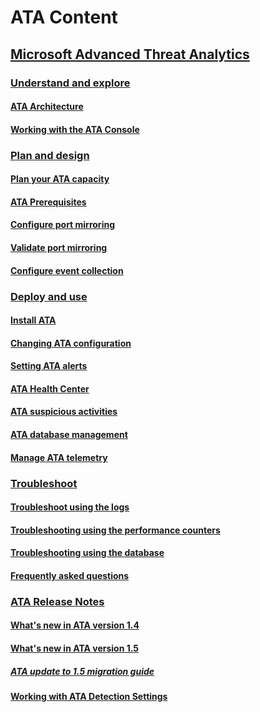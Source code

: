 # ATA Content
## [Microsoft Advanced Threat Analytics](Microsoft-Advanced-Threat-Analytics.md)
### [Understand and explore](ATA-understand-and-explore.md)
#### [ATA Architecture](ATA-Architecture.md)
#### [Working with the ATA Console](Working-with-the-ATA-Console.md)
### [Plan and design](ATA-plan-and-design.md)
#### [Plan your ATA capacity](ATA-Capacity-Planning.md)
#### [ATA Prerequisites](ATA-Prerequisites.md)
#### [Configure port mirroring](Configure-Port-Mirroring.md)
#### [Validate port mirroring](Validate-Port-Mirroring.md)
#### [Configure event collection](Configure-Event-Collection.md)
### [Deploy and use](ATA-Deployment-Guide.md)
#### [Install ATA](Install-ATA.md)
#### [Changing ATA configuration](Modifying-ATA-Configuration.md)
#### [Setting ATA alerts](Setting-ATA-Alerts.md)
#### [ATA Health Center](ATA-Health-Center.md)
#### [ATA suspicious activities](Working-with-Suspicious-Activities.md)
#### [ATA database management](ATA-Database-Management.md)
#### [Manage ATA telemetry](Manage-Telemetry-Settings.md)
### [Troubleshoot](ATA-Troubleshooting.md)
#### [Troubleshoot using the logs](Troubleshooting-ATA-using-the-ATA-logs.md)
#### [Troubleshooting using the performance counters](Troubleshooting-ATA-using-the-performance-counters.md)
#### [Troubleshooting using the database](Troubleshooting-ATA-using-the-ATA-database.md)
#### [Frequently asked questions](ATA-technical-FAQ.md)

### [ATA Release Notes](ATA-Release-Notes.md)
#### [What's new in ATA version 1.4](What-s-new-in-ATA-version-1.4.md)
#### [What's new in ATA version 1.5](What-s-new-in-ATA-version-1.5.md)
##### [ATA update to 1.5 migration guide](ATA-update-to-1.5-migration-guide.md)
#### [Working with ATA Detection Settings](Working-with-ATA-Detection-Settings.md)
